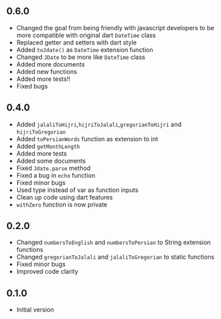 ## 0.6.0

- Changed the goal from being friendly with javascript developers to be more compatible with original dart `DateTime` class
- Replaced getter and setters with dart style
- Added `toJdate()` as `DateTime` extension function
- Changed `JDate` to be more like `DateTime` class
- Added more documents
- Added new functions  
- Added more tests!!
- Fixed bugs 


## 0.4.0

- Added `jalaliToHijri`,`hijriToJalali`,`gregorianToHijri` and `hijriToGregorian`
- Added `toPersianWords` function as extension to int 
- Added `getMonthLength`
- Added more tests
- Added some documents
- Fixed `Jdate.parse` method
- Fixed a bug in `echo` function 
- Fixed minor bugs
- Used type instead of var as function inputs 
- Clean up code using dart features
- `withZero` function is now private


## 0.2.0

- Changed `numbersToEnglish` and `numbersToPersian` to String extension functions
- Changed `gregorianToJalali` and `jalaliToGregorian` to static functions
- Fixed minor bugs
- Improved code clarity


## 0.1.0

- Initial version
